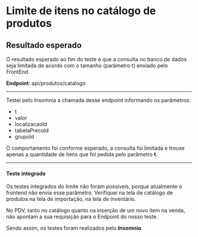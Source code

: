 # Limite de itens no catálogo de produtos

## Resultado esperado

O resultado esperado ao fim do teste é que a consulta no banco de dados seja limitada de acordo com o tamanho (parâmetro t) enviado pelo FrontEnd.

**Endpoint**: api/produtos/catalogo

---

Testei pelo Insomnia a chamada desse endpoint informando os parâmetros:
- t
- valor
- localizacaoId
- tabelaPrecoId
- grupoId

O comportamento foi conforme esperado, a consulta foi limitada e trouxe apenas a quantidade de itens que foi pedida pelo parâmetro **t**.

---

#### Teste integrado

Os testes integrados do limite não foram possíveis, porque atualmente o frontend não envia esse parâmetro. Verifiquei na tela de catálogo de produtos na tela de importação, na tela de inventário. 

No PDV, tanto no catálogo quanto na inserção de um novo item na venda, não apontam a sua requisição para o Endpoint do nosso teste.

Sendo assim, os testes foram realizados pelo _**Insomnia**_.

